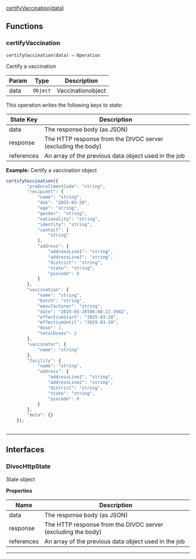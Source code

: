 <dl>
<dt>
    <a href="#certifyvaccination">certifyVaccination(data)</a></dt>
</dl>


## Functions
### certifyVaccination

<p><code>certifyVaccination(data) ⇒ Operation</code></p>

Certify a vaccination


| Param | Type | Description |
| --- | --- | --- |
| data | <code>Object</code> | Vaccinationobject |

This operation writes the following keys to state:

| State Key | Description |
| --- | --- |
| data | The response body (as JSON) |
| response | The HTTP response from the DIVOC server (excluding the body) |
| references | An array of the previous data object used in the job |
**Example:** Certify a vaccination object
```js
certifyVaccination({
        "preEnrollmentCode": "string",
        "recipient": {
            "name": "string",
            "dob": "2025-03-20",
            "age": "string",
            "gender": "string",
            "nationality": "string",
            "identity": "string",
            "contact": [
                "string"
            ],
            "address": {
                "addressLine1": "string",
                "addressLine2": "string",
                "district": "string",
                "state": "string",
                "pincode": 0
            }
        },
        "vaccination": {
            "name": "string",
            "batch": "string",
            "manufacturer": "string",
            "date": "2025-03-20T06:08:22.394Z",
            "effectiveStart": "2025-03-20",
            "effectiveUntil": "2025-03-20",
            "dose": 1,
            "totalDoses": 2
        },
        "vaccinator": {
            "name": "string"
        },
        "facility": {
            "name": "string",
            "address": {
                "addressLine1": "string",
                "addressLine2": "string",
                "district": "string",
                "state": "string",
                "pincode": 0
            }
        },
        "meta": {}
    });
  
```

* * *


##  Interfaces

### DivocHttpState

State object

**Properties**

| Name | Description |
| --- | --- |
| data | The response body (as JSON) |
| response | The HTTP response from the DIVOC server (excluding the body) |
| references | An array of the previous data object used in the job |


* * *

